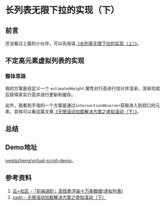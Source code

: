 # 长列表无限下拉的实现（下）

## 前言

还没看过上篇的小伙伴，可以先阅读[《长列表无限下拉的实现（上）》](https://juejin.cn/post/7106145431893065736)。

## 不定高元素虚拟列表的实现

### 整体思路

我的方案是自定义一个 `estimatedHeight` 属性对行高进行估计并渲染，渲染完成后获得真实行高并进行更新和缓存。

此外，我看到手淘的一个方案是通过`intersectionObserver`获取进入到视口的元素，具体可以看这篇文章[《无限滚动加载解决方案之虚拟滚动（下）》](https://blog.csdn.net/Taobaojishu/article/details/121173387)。

## 总结

## Demo地址

[ivestszheng/virtual-scroll-demo](https://github.com/ivestszheng/virtual-scroll-demo)。

## 参考资料

1. [云+社区 -「前端进阶」高性能渲染十万条数据(虚拟列表)](https://cloud.tencent.com/developer/article/1533206)
3. [csdn - 无限滚动加载解决方案之虚拟滚动（下）](https://blog.csdn.net/Taobaojishu/article/details/121173387)
